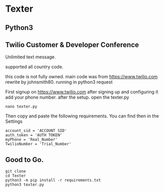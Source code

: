 # Texter

## Python3

## Twilio Customer & Developer Conference

Unlimited text message.

supported all country code.

this code is not fully owned. main code was from
https://www.twilio.com rewrite by johnsmith80. running
in python3 request

First signup on https://www.twilio.com after signing up and configuring it
add your phone number. after the setup. open the texter.py 

	nano texter.py

Then copy and paste the following requirements. You can find then in the Settings

	account_sid = 'ACCOUNT SID'
  	auth_token = 'AUTH TOKEN'
  	myPhone = 'Real_Number'
  	TwilioNumber = 'Trial_Number'

## Good to Go.

	git clone
	cd Texter
	python3 -m pip install -r requirements.txt
	python3 texter.py

